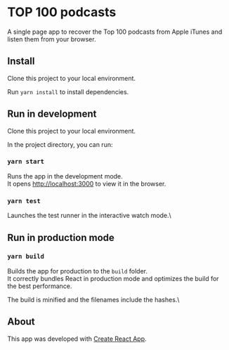 
# TOP 100 podcasts

A single page app to recover the Top 100 podcasts from Apple iTunes and listen them from your browser.

## Install

Clone this project to your local environment.

Run `yarn install` to install dependencies.


## Run in development

Clone this project to your local environment.

In the project directory, you can run:

### `yarn start`

Runs the app in the development mode.\
It opens [http://localhost:3000](http://localhost:3000) to view it in the browser.

### `yarn test`

Launches the test runner in the interactive watch mode.\

## Run in production mode

### `yarn build`

Builds the app for production to the `build` folder.\
It correctly bundles React in production mode and optimizes the build for the best performance.

The build is minified and the filenames include the hashes.\

## About

This app was developed with [Create React App](https://facebook.github.io/create-react-app/docs/getting-started).